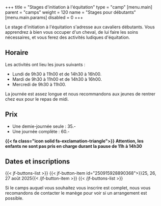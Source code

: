 +++
title = "Stages d'initiation à l'équitation"
type = "camp"
[menu.main]
    parent = "camps"
    weight = 120
    name = "Stages pour débutants"
[menu.main.params]
  disabled = 0
+++

Le stage d'initiation à l'équitation s'adresse aux cavaliers débutants.
Vous apprendrez à bien vous occuper d'un cheval, de lui faire les soins nécessaires,
et vous ferez des activités ludiques d'équitation.

## Horaire

Les activités ont lieu les jours suivants :

- Lundi de 9h30 à 11h00 et de 14h30 à 16h00.
- Mardi de 9h30 à 11h00 et de 14h30 à 16h00.
- Mercredi de 9h30 à 11h00.

La journée est assez longue et nous recommandons aux jeunes de rentrer chez eux pour le repas
de midi.

## Prix

- Une demie-journée seule : 35.-
- Une journée complète : 60.-

**{{< fa class="icon solid fa-exclamation-triangle">}} Attention, les enfants ne sont pas pris en charge durant la pause de 11h à 14h30**

## Dates et inscriptions

{{< jf-buttons-list >}}
{{< jf-button-item id="250915928890368">}}25, 26, 27 août 2025{{< /jf-button-item >}}
{{< /jf-buttons-list >}}

Si le camps auquel vous souhaitez vous inscrire est complet, nous vous recomandons
de contacter le manège pour voir si un arrangement est possible.
